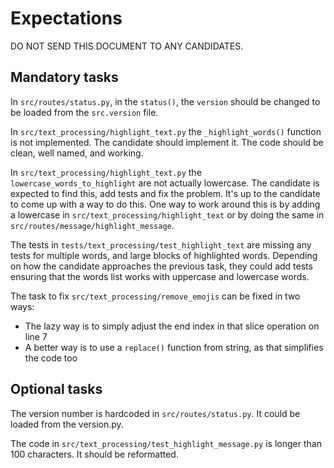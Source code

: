 # Expectations

DO NOT SEND THIS DOCUMENT TO ANY CANDIDATES.

## Mandatory tasks

In `src/routes/status.py`, in the `status()`, the `version` should be changed to be loaded from the `src.version` file.

In `src/text_processing/highlight_text.py` the `_highlight_words()` function is not implemented.
The candidate should implement it. The code should be clean, well named, and working.

In `src/text_processing/highlight_text.py` the `lowercase_words_to_highlight` are not actually lowercase. 
The candidate is expected to find this, add tests and fix the problem. It's up to the candidate to come up with a way to do this.
One way to work around this is by adding a lowercase in `src/text_processing/highlight_text` or by doing the same in `src/routes/message/highlight_message`.

The tests in `tests/text_processing/test_highlight_text` are missing any tests for multiple words, and large blocks of highlighted words.
Depending on how the candidate approaches the previous task, they could add tests ensuring that the words list works with uppercase and lowercase words.

The task to fix `src/text_processing/remove_emojis` can be fixed in two ways:
- The lazy way is to simply adjust the end index in that slice operation on line 7
- A better way is to use a `replace()` function from string, as that simplifies the code too

## Optional tasks

The version number is hardcoded in `src/routes/status.py`. It could be loaded from the version.py.

The code in `src/text_processing/test_highlight_message.py` is longer than 100 characters. It should be reformatted.
